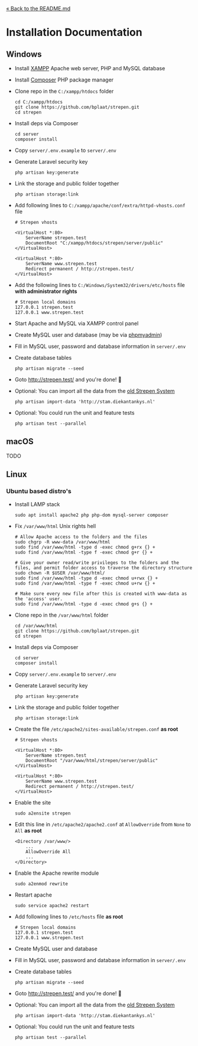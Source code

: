 [&laquo; Back to the README.md](../README.md)

# Installation Documentation

## Windows
- Install [XAMPP](https://www.apachefriends.org/download.html) Apache web server, PHP and MySQL database
- Install [Composer](https://getcomposer.org/download/) PHP package manager
- Clone repo in the `C:/xampp/htdocs` folder

    ```
    cd C:/xampp/htdocs
    git clone https://github.com/bplaat/strepen.git
    cd strepen
    ```
- Install deps via Composer

    ```
    cd server
    composer install
    ```
- Copy `server/.env.example` to `server/.env`
- Generate Laravel security key

    ```
    php artisan key:generate
    ```
- Link the storage and public folder together

    ```
    php artisan storage:link
    ```
- Add following lines to `C:/xampp/apache/conf/extra/httpd-vhosts.conf` file

    ```
    # Strepen vhosts

    <VirtualHost *:80>
        ServerName strepen.test
        DocumentRoot "C:/xampp/htdocs/strepen/server/public"
    </VirtualHost>

    <VirtualHost *:80>
        ServerName www.strepen.test
        Redirect permanent / http://strepen.test/
    </VirtualHost>
    ```
- Add the following lines to `C:/Windows/System32/drivers/etc/hosts` file **with administrator rights**

    ```
    # Strepen local domains
    127.0.0.1 strepen.test
    127.0.0.1 www.strepen.test
    ```
- Start Apache and MySQL via XAMPP control panel
- Create MySQL user and database (may be via [phpmyadmin](http://localhost/phpmyadmin/))
- Fill in MySQL user, password and database information in `server/.env`
- Create database tables

    ```
    php artisan migrate --seed
    ```
- Goto http://strepen.test/ and you're done! 🎉
- Optional: You can import all the data from the [old Strepen System](https://github.com/JohnOnline88/strepensysteem)

    ```
    php artisan import-data 'http://stam.diekantankys.nl'
    ```
- Optional: You could run the unit and feature tests

    ```
    php artisan test --parallel
    ```

## macOS
TODO

## Linux

### Ubuntu based distro's
- Install LAMP stack

    ```
    sudo apt install apache2 php php-dom mysql-server composer
    ```
-  Fix `/var/www/html` Unix rights hell

    ```
    # Allow Apache access to the folders and the files
    sudo chgrp -R www-data /var/www/html
    sudo find /var/www/html -type d -exec chmod g+rx {} +
    sudo find /var/www/html -type f -exec chmod g+r {} +

    # Give your owner read/write privileges to the folders and the files, and permit folder access to traverse the directory structure
    sudo chown -R $USER /var/www/html/
    sudo find /var/www/html -type d -exec chmod u+rwx {} +
    sudo find /var/www/html -type f -exec chmod u+rw {} +

    # Make sure every new file after this is created with www-data as the 'access' user.
    sudo find /var/www/html -type d -exec chmod g+s {} +
    ```
- Clone repo in the `/var/www/html` folder

    ```
    cd /var/www/html
    git clone https://github.com/bplaat/strepen.git
    cd strepen
    ```
- Install deps via Composer

    ```
    cd server
    composer install
    ```
- Copy `server/.env.example` to `server/.env`
- Generate Laravel security key

    ```
    php artisan key:generate
    ```
- Link the storage and public folder together

    ```
    php artisan storage:link
    ```
- Create the file `/etc/apache2/sites-available/strepen.conf` **as root**

    ```
    # Strepen vhosts

    <VirtualHost *:80>
        ServerName strepen.test
        DocumentRoot "/var/www/html/strepen/server/public"
    </VirtualHost>

    <VirtualHost *:80>
        ServerName www.strepen.test
        Redirect permanent / http://strepen.test/
    </VirtualHost>
    ```
- Enable the site

    ```
    sudo a2ensite strepen
    ```
- Edit this line in `/etc/apache2/apache2.conf` at `AllowOverride` from `None` to `All` **as root**

    ```
    <Directory /var/www/>
        ...
        AllowOverride All
        ...
    </Directory>
    ```
- Enable the Apache rewrite module

    ```
    sudo a2enmod rewrite
    ```
- Restart apache

    ```
    sudo service apache2 restart
    ```
- Add following lines to `/etc/hosts` file **as root**

    ```
    # Strepen local domains
    127.0.0.1 strepen.test
    127.0.0.1 www.strepen.test
    ```
- Create MySQL user and database
- Fill in MySQL user, password and database information in `server/.env`
- Create database tables

    ```
    php artisan migrate --seed
    ```
- Goto http://strepen.test/ and you're done! 🎉
- Optional: You can import all the data from the [old Strepen System](https://github.com/JohnOnline88/strepensysteem)

    ```
    php artisan import-data 'http://stam.diekantankys.nl'
    ```
- Optional: You could run the unit and feature tests

    ```
    php artisan test --parallel
    ```
